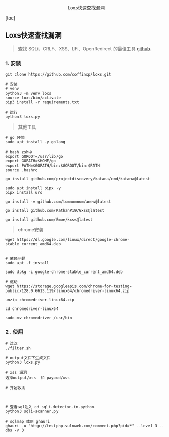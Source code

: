 <center>Loxs快速查找漏洞</center>





[toc]









## Loxs快速查找漏洞

> 查找 SQLi、CRLF、XSS、LFi、OpenRedirect 的最佳工具 [github](https://github.com/coffinxp/loxs)











### 1. 安装

```shell
git clone https://github.com/coffinxp/loxs.git

# 安装
# venv
python3 -m venv loxs
source loxs/bin/activate
pip3 install -r requirements.txt

# 运行
python3 loxs.py
```

> 其他工具

```shell
# go 环境
sudo apt install -y golang

# bash zsh中
export GOROOT=/usr/lib/go
export GOPATH=$HOME/go
export PATH=$GOPATH/bin:$GOROOT/bin:$PATH
source .bashrc

go install github.com/projectdiscovery/katana/cmd/katana@latest

sudo apt install pipx -y
pipx install uro

go install -v github.com/tomnomnom/anew@latest

go install github.com/KathanP19/Gxss@latest

go install github.com/Emoe/kxss@latest
```

> chrome安装

```shell
wget https://dl.google.com/linux/direct/google-chrome-stable_current_amd64.deb


# 依赖问题
sudo apt -f install

sudo dpkg -i google-chrome-stable_current_amd64.deb

# 驱动
wget https://storage.googleapis.com/chrome-for-testing-public/128.0.6613.119/linux64/chromedriver-linux64.zip

unzip chromedriver-linux64.zip

cd chromedriver-linux64 

sudo mv chromedriver /usr/bin
```









### 2 . 使用

```shell
# 过滤
./filter.sh

# output文件下生成文件
python3 loxs.py

# xss 漏洞
选择output/xss  和 payoud/xss

# 开始攻击



# 查看sql注入 cd sqli-detector-in-python
python3 sqli-scanner.py 

# sqlmap 或则 ghauri
ghauri -u "http://testphp.vulnweb.com/comment.php?pid=*" --level 3 --dbs -v 3
```


